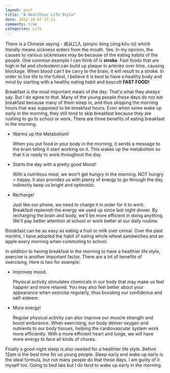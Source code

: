 ```yaml
---
layout: post
title: "A Healthier Life Style"
date: 2012-10-07 17:11
comments: true
categories: Life
---
```


There is a Chinese saying - 病从口入 (pinyin: bìng cóng kǒu rù) which literally 
means sickness enters from the mouth. Yes. In my opinion, the causes to various 
sicknesses may be because of the eating habits of the people. One common example
I can think of is **stroke**. Fast foods that are high in fat and cholesterol 
can build up plaque in arteries over time, causing blockage. When blood can't 
be carry to the brain, it will result to a stroke. In order to  live life to the
fullest, I believe it is best to have a healthy body and mind by starting with 
a healthy eating habit and boycott **FAST FOOD!**

Breakfast is the most important meals of the day. That's what they always say.
But I do agree to that. Many of the young people these days do not eat breakfast
because many of them sleep in, and thus skipping the morning hours that was
supposed to be breakfast hours. Even when some wake up early in the morning,
they still tend to skip breakfast because they are rushing to go to school or
work. There are three benefits of eating breakfast in the morning. 

>
+ Warms up the Metabolism!
  > 
    When you put food in your body in the morning, it sends a message to the
    brain telling it start working on it. This wakes up the metabolism so that
    it is ready to work throughout the day.
  >
+ Starts the day with a pretty good Mood!
  >
    With a nutritious meal, we won't get hungry in the morning. NOT hungry =
    happy. It also provides us with plenty of energy to go through the day,
    indirectly keep us bright and optimistic.
  >
+ Recharge!
  >
    Just like our phone, we need to charge it in order for it to work. Breakfast
    replenish the energy we used up since last night dinner. By recharging the
    brain and body, we'll be more efficient in doing anything. We'll pay better
    attention at school or work better at our daily routine.
    >
>

Breakfast can be as easy as eating a fruit or milk over cereal. Over the past
months, I have adopted the habit of eating whole wheat sandwiches and an apple
every morning when commuting to school. 

In addition to having breakfast in the morning to have a healthier life style, 
exercise is another important factor. There are a lot of benefits of exercising.
Here is two for example:

>
+ Improves mood.
  > 
    Physical activity stimulates chemicals in our body that may make us feel 
    happier and more relaxed. You may also feel better about your appearance
    when exercise regularly, thus boosting our confidence and self-esteem.
  >
+ More energy!
  >
    Regular physical activity can also improve our muscle strength and boost
    endurance. When exercising, our body deliver oxygen and nutrients to our
    body tissues, helping the cardiovascular system work more efficiently.
    With a more efficient heart and lungs, we will have more energy to face
    all kinds of chores.
  >
>

Finally a good night sleep is also needed for a healthier life style. Before
12am is the best time for us young people. Sleep early and wake up early is the 
ideal formula, but not many people do that these days. I am guilty of it myself
too. Going to bed late but I do tend to wake up early in the morning. 

